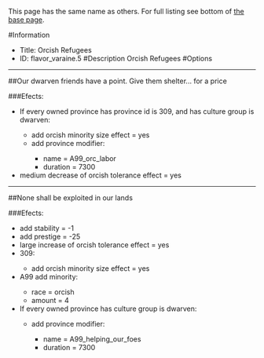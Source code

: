 This page has the same name as others. For full listing see bottom of [the base page](orcish_refugees.md).

#Information
 - Title: Orcish Refugees
 - ID: flavor_varaine.5
#Description
Orcish Refugees
#Options

___
##Our dwarven friends have a point. Give them shelter... for a price

###Efects:<ul><li>If every owned province has province id is 309, and has culture group is dwarven:</li><ul><li>add orcish minority size effect = yes</li><li>add province modifier:</li><ul><li>name = A99_orc_labor</li><li>duration = 7300</li></ul></ul><li>medium decrease of orcish tolerance effect = yes</li></ul>

___
##None shall be exploited in our lands

###Efects:<ul><li>add stability = -1</li><li>add prestige = -25</li><li>large increase of orcish tolerance effect = yes</li><li>309:</li><ul><li>add orcish minority size effect = yes</li></ul><li>A99 add minority:</li><ul><li>race = orcish</li><li>amount = 4</li></ul><li>If every owned province has culture group is dwarven:</li><ul><li>add province modifier:</li><ul><li>name = A99_helping_our_foes</li><li>duration = 7300</li></ul></ul></ul>
